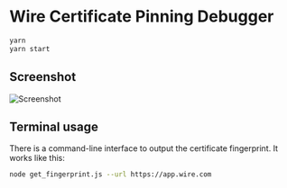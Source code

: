 # Wire Certificate Pinning Debugger

```bash
yarn
yarn start
```

## Screenshot

![Screenshot](https://user-images.githubusercontent.com/469989/33942557-a051d1c0-e016-11e7-814d-d554526c5dfb.PNG)

## Terminal usage

There is a command-line interface to output the certificate fingerprint. It works like this:

```bash
node get_fingerprint.js --url https://app.wire.com
```
